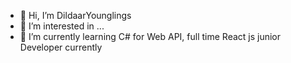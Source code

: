 - 👋 Hi, I’m DildaarYounglings
- 👀 I’m interested in ...
- 🌱 I’m currently learning C# for Web API, full time React js junior Developer currently 
